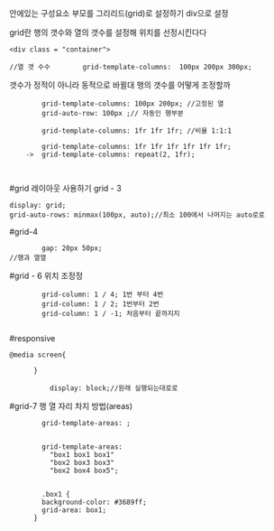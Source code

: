 안에있는 구성요소
부모를 그리리드(grid)로 설정하기
div으로 설정

grid란
행의 갯수와 열의 갯수를 설정해 위치를 선정시킨다다

```
<div class = "container">

//열 갯 수수        grid-template-columns:  100px 200px 300px;

```

갯수가 정적이 아니라 동적으로 바뀔대 행의 갯수를 어떻게 조정할까

```
        grid-template-columns: 100px 200px; //고정된 열
        grid-auto-row: 100px ;// 자동인 행부분

        grid-template-columns: 1fr 1fr 1fr; //비율 1:1:1

        grid-template-columns: 1fr 1fr 1fr 1fr 1fr 1fr;
    ->  grid-template-columns: repeat(2, 1fr);



```

#grid 레이아웃 사용하기 grid - 3

```
display: grid;
grid-auto-rows: minmax(100px, auto);//최소 100에서 나머지는 auto로로
```

#grid-4

```
        gap: 20px 50px;
//행과 열열
```

#grid - 6
위치 조정정

```
        grid-column: 1 / 4; 1번 부터 4번
        grid-column: 1 / 2; 1번부터 2번
        grid-column: 1 / -1; 처음부터 끝까지지


```

#responsive

```
@media screen{

      }

          display: block;//원래 실행되는대로로
```

#grid-7
행 열 자리 차지 방법(areas)
```
        grid-template-areas: ;


        grid-template-areas:
          "box1 box1 box1"
          "box2 box3 box3"
          "box2 box4 box5";
        
        
        .box1 {
        background-color: #3689ff;
        grid-area: box1;
      }
      
```

